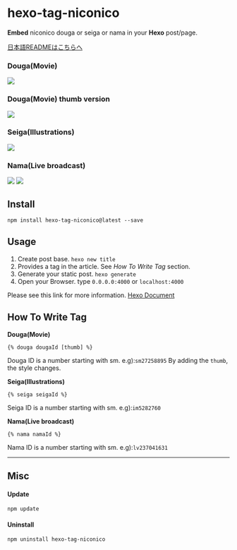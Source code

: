 hexo-tag-niconico
========================

**Embed** niconico douga or seiga or nama in your **Hexo** post/page.

[日本語READMEはこちらへ](https://github.com/kamiya555/hexo-tag-niconico/blob/master/README-ja.md)

### Douga(Movie)
![](http://i.imgur.com/NPIbU3G.png)

### Douga(Movie) thumb version
![](http://i.imgur.com/HGMmweS.png)

### Seiga(Illustrations)

![](http://i.imgur.com/EAHENiU.png)

### Nama(Live broadcast)

![](http://i.imgur.com/IOfQFp1.png)
![](http://i.imgur.com/YocfbD9.png)


## Install
```
npm install hexo-tag-niconico@latest --save
```

## Usage

1. Create post base.
  `hexo new title`
1. Provides a tag in the article.
   See *How To Write Tag* section.
1. Generate your static post.
  `hexo generate`
1. Open your Browser.
   type `0.0.0.0:4000` or `localhost:4000`

Please see this link for more information. [Hexo Document](https://hexo.io/docs/commands.html)

## How To Write Tag

**Douga(Movie)**

```
{% douga dougaId [thumb] %}
```

Douga ID is a number starting with sm.  e.g):`sm27258895`
By adding the `thumb`, the style changes.


**Seiga(Illustrations)**

```
{% seiga seigaId %}
```
Seiga ID is a number starting with sm. e.g):`im5282760`


**Nama(Live broadcast)**

```
{% nama namaId %}
```
Nama ID is a number starting with sm. e.g):`lv237041631`

---

## Misc

#### Update
```
npm update
```

#### Uninstall
```
npm uninstall hexo-tag-niconico
```
